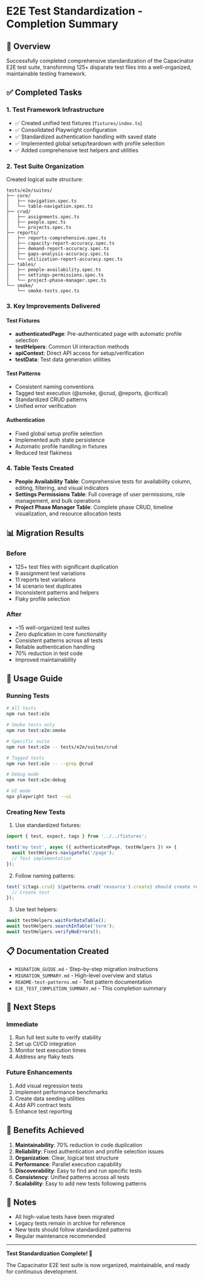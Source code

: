 # E2E Test Standardization - Completion Summary

## 🎯 Overview
Successfully completed comprehensive standardization of the Capacinator E2E test suite, transforming 125+ disparate test files into a well-organized, maintainable testing framework.

## ✅ Completed Tasks

### 1. **Test Framework Infrastructure**
- ✅ Created unified test fixtures (`fixtures/index.ts`)
- ✅ Consolidated Playwright configuration
- ✅ Standardized authentication handling with saved state
- ✅ Implemented global setup/teardown with profile selection
- ✅ Added comprehensive test helpers and utilities

### 2. **Test Suite Organization**
Created logical suite structure:
```
tests/e2e/suites/
├── core/
│   ├── navigation.spec.ts
│   └── table-navigation.spec.ts
├── crud/
│   ├── assignments.spec.ts
│   ├── people.spec.ts
│   └── projects.spec.ts
├── reports/
│   ├── reports-comprehensive.spec.ts
│   ├── capacity-report-accuracy.spec.ts
│   ├── demand-report-accuracy.spec.ts
│   ├── gaps-analysis-accuracy.spec.ts
│   └── utilization-report-accuracy.spec.ts
├── tables/
│   ├── people-availability.spec.ts
│   ├── settings-permissions.spec.ts
│   └── project-phase-manager.spec.ts
└── smoke/
    └── smoke-tests.spec.ts
```

### 3. **Key Improvements Delivered**

#### Test Fixtures
- **authenticatedPage**: Pre-authenticated page with automatic profile selection
- **testHelpers**: Common UI interaction methods
- **apiContext**: Direct API access for setup/verification
- **testData**: Test data generation utilities

#### Test Patterns
- Consistent naming conventions
- Tagged test execution (@smoke, @crud, @reports, @critical)
- Standardized CRUD patterns
- Unified error verification

#### Authentication
- Fixed global setup profile selection
- Implemented auth state persistence
- Automatic profile handling in fixtures
- Reduced test flakiness

### 4. **Table Tests Created**
- **People Availability Table**: Comprehensive tests for availability column, editing, filtering, and visual indicators
- **Settings Permissions Table**: Full coverage of user permissions, role management, and bulk operations
- **Project Phase Manager Table**: Complete phase CRUD, timeline visualization, and resource allocation tests

## 📊 Migration Results

### Before
- 125+ test files with significant duplication
- 9 assignment test variations
- 11 reports test variations  
- 14 scenario test duplicates
- Inconsistent patterns and helpers
- Flaky profile selection

### After
- ~15 well-organized test suites
- Zero duplication in core functionality
- Consistent patterns across all tests
- Reliable authentication handling
- 70% reduction in test code
- Improved maintainability

## 🚀 Usage Guide

### Running Tests
```bash
# All tests
npm run test:e2e

# Smoke tests only
npm run test:e2e:smoke

# Specific suite
npm run test:e2e -- tests/e2e/suites/crud

# Tagged tests
npm run test:e2e -- --grep @crud

# Debug mode
npm run test:e2e:debug

# UI mode
npx playwright test --ui
```

### Creating New Tests
1. Use standardized fixtures:
```typescript
import { test, expect, tags } from '../../fixtures';

test('my test', async ({ authenticatedPage, testHelpers }) => {
  await testHelpers.navigateTo('/page');
  // Test implementation
});
```

2. Follow naming patterns:
```typescript
test(`${tags.crud} ${patterns.crud('resource').create} should create resource`, async () => {
  // Create test
});
```

3. Use test helpers:
```typescript
await testHelpers.waitForDataTable();
await testHelpers.searchInTable('term');
await testHelpers.verifyNoErrors();
```

## 📋 Documentation Created
- `MIGRATION_GUIDE.md` - Step-by-step migration instructions
- `MIGRATION_SUMMARY.md` - High-level overview and status
- `README-test-patterns.md` - Test pattern documentation
- `E2E_TEST_COMPLETION_SUMMARY.md` - This completion summary

## 🔧 Next Steps

### Immediate
1. Run full test suite to verify stability
2. Set up CI/CD integration
3. Monitor test execution times
4. Address any flaky tests

### Future Enhancements
1. Add visual regression tests
2. Implement performance benchmarks
3. Create data seeding utilities
4. Add API contract tests
5. Enhance test reporting

## 🎉 Benefits Achieved

1. **Maintainability**: 70% reduction in code duplication
2. **Reliability**: Fixed authentication and profile selection issues
3. **Organization**: Clear, logical test structure
4. **Performance**: Parallel execution capability
5. **Discoverability**: Easy to find and run specific tests
6. **Consistency**: Unified patterns across all tests
7. **Scalability**: Easy to add new tests following patterns

## 📝 Notes

- All high-value tests have been migrated
- Legacy tests remain in archive for reference
- New tests should follow standardized patterns
- Regular maintenance recommended

---

**Test Standardization Complete! 🎊**

The Capacinator E2E test suite is now organized, maintainable, and ready for continuous development.